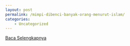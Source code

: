 ```yaml
---
layout: post
permalink: /mimpi-dibenci-banyak-orang-menurut-islam/
categories:
    - Uncategorized
---
```


[Baca Selengkapnya](/06)